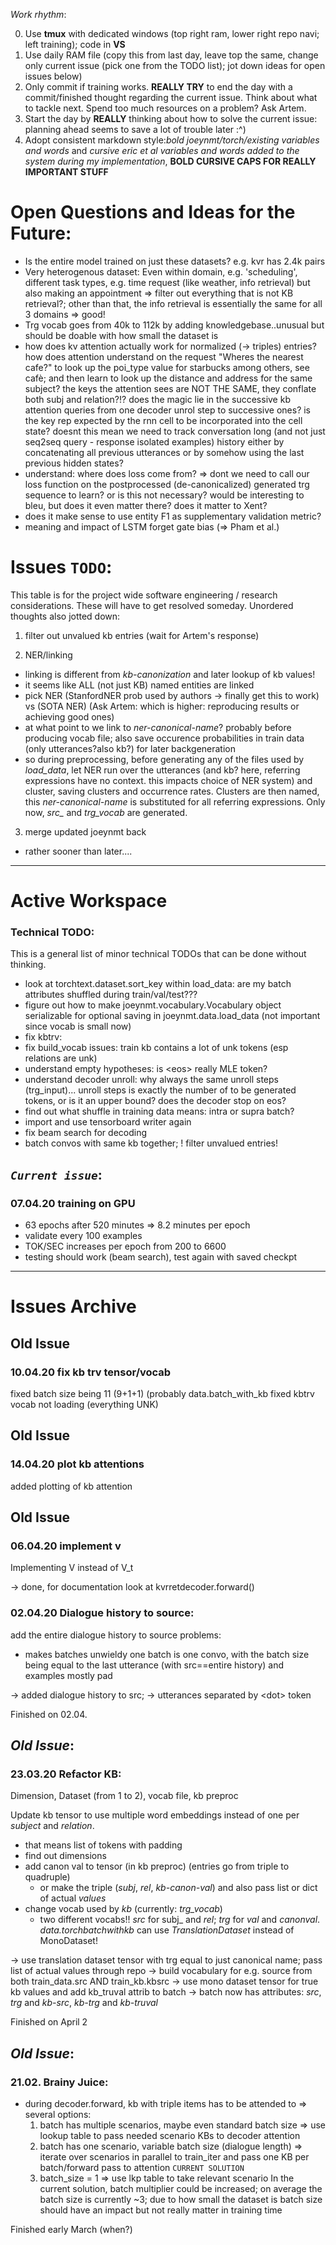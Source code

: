 _Work rhythm_:

  0. Use **tmux** with dedicated windows (top right ram, lower right repo navi; left training); code in **VS**
  1. Use daily RAM file (copy this from last day, leave top the same, change only current issue (pick one from the TODO list); jot down ideas for open issues below)
  2. Only commit if training works. **REALLY TRY** to end the day with a commit/finished thought regarding the current issue. Think about what to tackle next. Spend too much resources on a problem? Ask Artem.
  3. Start the day by **REALLY** thinking about how to solve the current issue: planning ahead seems to save a lot of trouble later :^)
  4. Adopt consistent markdown style:*bold joeynmt/torch/existing variables and words* and _cursive  eric et al variables and words added to the system during my implementation_, **BOLD CURSIVE CAPS FOR REALLY IMPORTANT STUFF**

# Open Questions and Ideas for the Future:

* Is the entire model trained on just these datasets? e.g. kvr has 2.4k pairs 
* Very heterogenous dataset: Even within domain, e.g. 'scheduling', different task types, e.g. time request (like weather, info retrieval) but also making an appointment => filter out everything that is not KB retrieval?; other than that, the info retrieval is essentially the same for all 3 domains => good!
* Trg vocab goes from 40k to 112k by adding knowledgebase..unusual but should be doable with how small the dataset is
* how does kv attention actually work for normalized (-> triples) entries? how does attention understand on the request "Wheres the nearest cafe?" to look up the poi\_type value for starbucks among others, see cafè; and then learn to look up the distance and address for the same subject? the keys the attention sees are NOT THE SAME, they conflate both subj and relation?!? does the magic lie in the successive kb attention queries from one decoder unrol step to successive ones? is the key rep expected by the rnn cell to be incorporated into the cell state? doesnt this mean we need to track conversation long (and not just seq2seq query - response isolated examples) history either by concatenating all previous utterances or by somehow using the last previous hidden states?
* understand: where does loss come from? => dont we need to call our loss function on the postprocessed (de-canonicalized) generated trg sequence to learn? or is this not necessary? would be interesting to bleu, but does it even matter there? does it matter to Xent?
* does it make sense to use entity F1 as supplementary validation metric?
* meaning and impact of LSTM forget gate bias (=> Pham et al.)



# Issues ```TODO```:

This table is for the project wide software engineering / research considerations.
These will have to get resolved someday. Unordered thoughts also jotted down:

1. filter out unvalued kb entries (wait for Artem's response)


2. NER/linking
  * linking is different from _kb-canonization_ and later lookup of kb values!
  * it seems like ALL (not just KB) named entities are linked
  * pick NER (StanfordNER prob used by authors -> finally get this to work) vs (SOTA NER) (Ask Artem: which is higher: reproducing results or achieving good ones)
  * at what point to we link to _ner-canonical-name_? probably before producing vocab file; also save occurence probabilities in train data (only utterances?also kb?) for later backgeneration
  * so during preprocessing, before generating any of the files used by *load_data*, let NER run over the utterances (and kb? here, referring expressions have no context. this impacts choice of NER system) and cluster, saving clusters and occurrence rates. Clusters are then named, this _ner-canonical-name_ is substituted for all referring expressions. Only now, *src\_* and *trg\_vocab* are generated.


3. merge updated joeynmt back
  * rather sooner than later....


---

# Active Workspace

### Technical TODO:

This is a general list of minor technical TODOs that can be done without thinking. 

* look at torchtext.dataset.sort\_key within load\_data: are my batch attributes shuffled during train/val/test???
* figure out how to make joeynmt.vocabulary.Vocabulary object serializable for optional saving in joeynmt.data.load\_data (not important since vocab is small now)
* fix kbtrv:
* fix build\_vocab issues: train kb contains a lot of unk tokens (esp relations are unk)
* understand empty hypotheses: is \<eos\> really MLE token?
* understand decoder unroll: why always the same unroll steps (trg\_input)... unroll steps is exactly the number of to be generated tokens, or is it an upper bound? does the decoder stop on eos?
* find out what shuffle in training data means: intra or supra batch?
* import and use tensorboard writer again
* fix beam search for decoding
* batch convos with same kb together; ! filter unvalued entries!



## _```Current issue```_:
### 07.04.20 training on GPU

* 63 epochs after 520 minutes => 8.2 minutes per epoch
* validate every 100 examples
* TOK/SEC increases per epoch from 200 to 6600
* testing should work (beam search), test again with saved checkpt

---

# Issues Archive

## Old Issue
### 10.04.20 fix kb trv tensor/vocab

fixed batch size being 11 (9+1+1) (probably data.batch\_with\_kb
fixed kbtrv vocab not loading (everything UNK)

## Old Issue
### 14.04.20 plot kb attentions

added plotting of kb attention

## Old Issue
### 06.04.20 implement v

Implementing V instead of V\_t

-> done, for documentation look at kvrretdecoder.forward()


### 02.04.20 Dialogue history to source:

add the entire dialogue history to source
problems:
* makes batches unwieldy one batch is one convo, with the batch size being equal to the last utterance (with src==entire history) and examples mostly pad

-> added dialogue history to src; 
-> utterances separated by \<dot\> token

Finished on 02.04.


## _Old Issue_:
### 23.03.20 Refactor KB:

Dimension, Dataset (from 1 to 2), vocab file, kb preproc

Update kb tensor to use multiple word embeddings instead of one per _subject_ and _relation_.

* that means list of tokens with padding
* find out dimensions
* add canon val to tensor (in kb preproc) (entries go from triple to quadruple)
  * or make the triple (_subj_, _rel_, _kb-canon-val_) and also pass list or dict of actual _values_
* change vocab used by _kb_ (currently: _trg\_vocab_)
  * two different vocabs!! *src* for subj_ and _rel_; *trg* for _val_ and _canonval_. _data.torchbatchwithkb_ can use *TranslationDataset* instead of MonoDataset!

-> use translation dataset tensor with trg equal to just canonical name; pass list of actual values through repo
-> build vocabulary for e.g. source from both train\_data.src AND train\_kb.kbsrc
-> use mono dataset tensor for true kb values and add kb\_truval attrib to batch
-> batch now has attributes: *src*, *trg* and _kb-src_, _kb-trg_ and _kb-truval_

Finished on April 2


## _Old Issue_:
### 21.02. Brainy Juice:

* during decoder.forward, kb with triple items has to be attended to => several options:
	1. batch has multiple scenarios, maybe even standard batch size => use lookup table to pass needed scenario KBs to decoder attention
	2. batch has one scenario, variable batch size (dialogue length) => iterate over scenarios in parallel to train\_iter and pass one KB per batch/forward pass to attention ```CURRENT SOLUTION```
	3. batch\_size = 1 => use lkp table to take relevant scenario 
In the current solution, batch multiplier could be increased; on average the batch size is currently ~3; due to how small the dataset is batch size should have an impact but not really matter in training time

Finished early March (when?)





